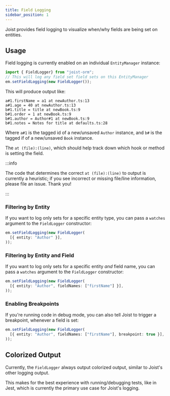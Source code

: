 ```yaml
---
title: Field Logging
sidebar_position: 1
---
```


Joist provides field logging to visualize when/why fields are being set on entities.

## Usage

Field logging is currently enabled on an individual `EntityManager` instance:

```ts
import { FieldLogger} from "joist-orm";
// This will log any field set field sets on this EntityManager
em.setFieldLogging(new FieldLogger());
```

This will produce output like:

```
a#1.firstName = a1 at newAuthor.ts:13
a#1.age = 40 at newAuthor.ts:13
b#1.title = title at newBook.ts:9
b#1.order = 1 at newBook.ts:9
b#1.author = Author#1 at newBook.ts:9
b#1.notes = Notes for title at defaults.ts:28
```

Where `a#1` is the tagged id of a new/unsaved `Author` instance, and `b#` is the tagged if of a new/unsaved `Book` instance.

The `at (file):(line)`, which should help track down which hook or method is setting the field.

:::info

The code that determines the correct `at (file):(line)` to output is currently a heuristic; if you see incorrect or missing file/line information, please file an issue. Thank you!

:::

### Filtering by Entity

If you want to log only sets for a specific entity type, you can pass a `watches` argument to the `FieldLogger` constructor:

```ts
em.setFieldLogging(new FieldLogger(
  [{ entity: "Author" }],
));
```

### Filtering by Entity and Field

If you want to log only sets for a specific entity *and* field name, you can pass a `watches` argument to the `FieldLogger` constructor:

```ts
em.setFieldLogging(new FieldLogger(
  [{ entity: "Author", fieldNames: ["firstName"] }],
));
```

### Enabling Breakpoints

If you're running code in debug mode, you can also tell Joist to trigger a breakpoint, whenever a field is set:

```ts
em.setFieldLogging(new FieldLogger(
  [{ entity: "Author", fieldNames: ["firstName"], breakpoint: true }],
));
```

## Colorized Output

Currently, the `FieldLogger` always output colorized output, similar to Joist's other logging output.

This makes for the best experience with running/debugging tests, like in Jest, which is currently the primary use case for Joist's logging.
